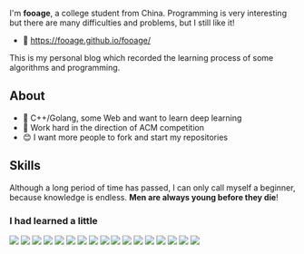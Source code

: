 I'm **fooage**, a college student from China. Programming is very interesting but there are many difficulties and problems, but I still like it!

- 🚀 <https://fooage.github.io/fooage/>

This is my personal blog which recorded the learning process of some algorithms and programming.

## About

- 📕 C++/Golang, some Web and want to learn deep learning
- 🌱 Work hard in the direction of ACM competition
- 😊 I want more people to fork and start my repositories

## Skills

Although a long period of time has passed, I can only call myself a beginner, because knowledge is endless. **Men are always young before they die**!

### I had learned a little

[![](https://img.shields.io/badge/Windows-✔-0078d6)]()
[![](https://img.shields.io/badge/Go-✔-00add8)]()
[![](https://img.shields.io/badge/Markdown-✔-000000)]()
[![](https://img.shields.io/badge/C++-✔-00599c)]()
[![](https://img.shields.io/badge/VsCode-✔-007acc)]()
[![](https://img.shields.io/badge/Linux-✔-fcc624)]()
[![](https://img.shields.io/badge/HTML5-✔-e34f26)]()
[![](https://img.shields.io/badge/CSS3-✔-1572b6)]()
[![](https://img.shields.io/badge/JavaScript-✔-f7df1e)]()
[![](https://img.shields.io/badge/Docker-✔-2496ed)]()
[![](https://img.shields.io/badge/Python-✔-ee4c2c)]()
[![](https://img.shields.io/badge/MongoDB-✔-47a248)]()
[![](https://img.shields.io/badge/jQuery-✔-0769ad)]()
[![](https://img.shields.io/badge/Redis-✔-dc382d)]()
[![](https://img.shields.io/badge/MySQL-✔-4479a1)]()
[![](https://img.shields.io/badge/Pytorch-✔-ee4c2c)]()
[![](https://img.shields.io/badge/JSON-✔-000000)]()
